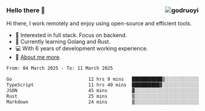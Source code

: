 ### Hello there 👋 <img align="right" src="https://github-readme-stats.vercel.app/api?username=godruoyi&show_icons=true" alt="godruoyi" />

Hi there, I work remotely and enjoy using open-source and efficient tools.

- 🔭 Interested in full stack. Focus on backend.
- 🌱 Currently learning Golang and Rust.
- 💻 With 6 years of development working experience.
- 👒 [About me more](https://godruoyi.com/posts/about-godruoyi).



<!--START_SECTION:waka-->

```txt
From: 04 March 2025 - To: 11 March 2025

Go                            12 hrs 9 mins   ███████████▒░░░░░░░░░░░░░   44.98 %
TypeScript                    11 hrs 40 mins  ██████████▓░░░░░░░░░░░░░░   43.23 %
JSON                          45 mins         ▓░░░░░░░░░░░░░░░░░░░░░░░░   02.82 %
Rust                          25 mins         ▒░░░░░░░░░░░░░░░░░░░░░░░░   01.59 %
Markdown                      24 mins         ▒░░░░░░░░░░░░░░░░░░░░░░░░   01.54 %
```

<!--END_SECTION:waka-->
